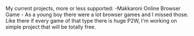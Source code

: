 My current projects, more or less supported:
-Makkaroni Online Browser Game - As a young boy there were a lot browser games and I missed those. Like there if every game of that type there is huge P2W,
I'm working on simple project that will be totally free.

<!---
KrygrZ/KrygrZ is a ✨ special ✨ repository because its `README.md` (this file) appears on your GitHub profile.
You can click the Preview link to take a look at your changes.
--->
